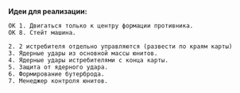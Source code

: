 __Идеи для реализации:__

    OK 1. Двигаться только к центру формации противника.
    OK 8. Стейт машина.

    2. 2 истребителя отдельно управляются (развести по краям карты)
    3. Ядерные удары из основной массы юнитов.
    4. Ядерные удары истребителями с конца карты.
    5. Защита от ядерного удара.
    6. Формирование бутерброда.
    7. Менеджер контроля юнитов.

        
